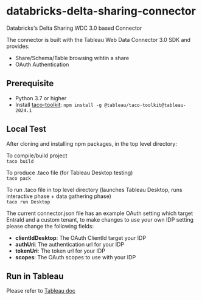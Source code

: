 # databricks-delta-sharing-connector
Databricks's Delta Sharing WDC 3.0 based Connector

The connector is built with the Tableau Web Data Connector 3.0 SDK and provides:
- Share/Schema/Table browsing wihtin a share
- OAuth Authentication

## Prerequisite
- Python 3.7 or higher
- Install [taco-toolkit](https://help.tableau.com/current/api/webdataconnector/en-us/index.html): `npm install -g @tableau/taco-toolkit@tableau-2024.1`

## Local Test

After cloning and installing npm packages, in the top level directory:

To compile/build project  
`taco build`

To produce .taco file (for Tableau Desktop testing)  
`taco pack`

To run .taco file in top level directory (launches Tableau Desktop, runs interactive phase + data gathering phase)  
`taco run Desktop`

The current connector.json file has an example OAuth setting which target EntraId and a custom tenant, to make changes to use your own IDP setting please change the following fields:
- **clientIdDesktop**: The OAuth ClientId target your IDP
- **authUri**: The authentication url for your IDP
- **tokenUri**: The token url for your IDP
- **scopes**: The OAuth scopes to use with your IDP

## Run in Tableau
Please refer to [Tableau doc](https://tableau.github.io/connector-plugin-sdk/docs/run-taco)
